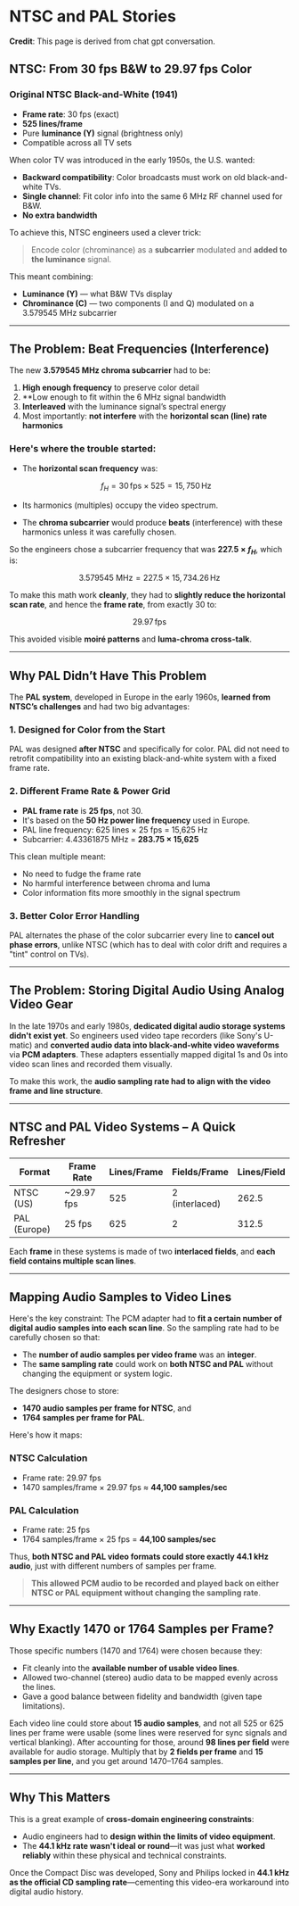 # NTSC and PAL Stories

**Credit**: This page is derived from chat gpt conversation.

## **NTSC: From 30 fps B\&W to 29.97 fps Color**

### Original NTSC Black-and-White (1941)

* **Frame rate**: 30 fps (exact)
* **525 lines/frame**
* Pure **luminance (Y)** signal (brightness only)
* Compatible across all TV sets

When color TV was introduced in the early 1950s, the U.S. wanted:

* **Backward compatibility**: Color broadcasts must work on old black-and-white TVs.
* **Single channel**: Fit color info into the same 6 MHz RF channel used for B\&W.
* **No extra bandwidth**

To achieve this, NTSC engineers used a clever trick:

>  Encode color (chrominance) as a **subcarrier** modulated and **added to the luminance** signal.

This meant combining:

* **Luminance (Y)** — what B\&W TVs display
* **Chrominance (C)** — two components (I and Q) modulated on a 3.579545 MHz subcarrier

---

## The Problem: Beat Frequencies (Interference)

The new **3.579545 MHz chroma subcarrier** had to be:

1. **High enough frequency** to preserve color detail
2. \*\*Low enough to fit within the 6 MHz signal bandwidth
3. **Interleaved** with the luminance signal’s spectral energy
4. Most importantly: **not interfere** with the **horizontal scan (line) rate harmonics**

### Here's where the trouble started:

* The **horizontal scan frequency** was:

  $$
  f_H = 30\, \text{fps} \times 525 = 15,750\, \text{Hz}
  $$
* Its harmonics (multiples) occupy the video spectrum.
* The **chroma subcarrier** would produce **beats** (interference) with these harmonics unless it was carefully chosen.

So the engineers chose a subcarrier frequency that was **$227.5 × f_H$**, which is:

$$
3.579545 \text{ MHz} = 227.5 \times 15,734.26\, \text{Hz}
$$

To make this math work **cleanly**, they had to **slightly reduce the horizontal scan rate**, and hence the **frame rate**, from exactly 30 to:

$$
29.97\, \text{fps}
$$

This avoided visible **moiré patterns** and **luma-chroma cross-talk**.

---

## Why PAL Didn’t Have This Problem

The **PAL system**, developed in Europe in the early 1960s, **learned from NTSC’s challenges** and had two big advantages:

### 1. Designed for Color from the Start

PAL was designed **after NTSC** and specifically for color. PAL did not need to retrofit compatibility into an existing black-and-white system with a fixed frame rate.

### 2. Different Frame Rate & Power Grid

* **PAL frame rate** is **25 fps**, not 30.
* It's based on the **50 Hz power line frequency** used in Europe.
* PAL line frequency: 625 lines × 25 fps = 15,625 Hz
* Subcarrier: 4.43361875 MHz = **283.75 × 15,625**

This clean multiple meant:

* No need to fudge the frame rate
* No harmful interference between chroma and luma
* Color information fits more smoothly in the signal spectrum

### 3. Better Color Error Handling

PAL alternates the phase of the color subcarrier every line to **cancel out phase errors**, unlike NTSC (which has to deal with color drift and requires a "tint" control on TVs).

---

## ️The Problem: Storing Digital Audio Using Analog Video Gear

In the late 1970s and early 1980s, **dedicated digital audio storage systems didn't exist yet**. So engineers used video tape recorders (like Sony's U-matic) and **converted audio data into black-and-white video waveforms** via **PCM adapters**. These adapters essentially mapped digital 1s and 0s into video scan lines and recorded them visually.

To make this work, the **audio sampling rate had to align with the video frame and line structure**.

---

## NTSC and PAL Video Systems – A Quick Refresher

| Format       | Frame Rate  | Lines/Frame | Fields/Frame   | Lines/Field |
| ------------ | ----------- | ----------- | -------------- | ----------- |
| NTSC (US)    | \~29.97 fps | 525         | 2 (interlaced) | 262.5       |
| PAL (Europe) | 25 fps      | 625         | 2              | 312.5       |

Each **frame** in these systems is made of two **interlaced fields**, and **each field contains multiple scan lines**.

---

## Mapping Audio Samples to Video Lines

Here's the key constraint:
The PCM adapter had to **fit a certain number of digital audio samples into each scan line**. So the sampling rate had to be carefully chosen so that:

* The **number of audio samples per video frame** was an **integer**.
* The **same sampling rate** could work on **both NTSC and PAL** without changing the equipment or system logic.

The designers chose to store:

* **1470 audio samples per frame for NTSC**, and
* **1764 samples per frame for PAL**.

Here's how it maps:

### NTSC Calculation

* Frame rate: 29.97 fps
* 1470 samples/frame × 29.97 fps ≈ **44,100 samples/sec**

### PAL Calculation

* Frame rate: 25 fps
* 1764 samples/frame × 25 fps = **44,100 samples/sec**

Thus, **both NTSC and PAL video formats could store exactly 44.1 kHz audio**, just with different numbers of samples per frame.

> **This allowed PCM audio to be recorded and played back on either NTSC or PAL equipment without changing the sampling rate**.

---

## Why Exactly 1470 or 1764 Samples per Frame?

Those specific numbers (1470 and 1764) were chosen because they:

* Fit cleanly into the **available number of usable video lines**.
* Allowed two-channel (stereo) audio data to be mapped evenly across the lines.
* Gave a good balance between fidelity and bandwidth (given tape limitations).

Each video line could store about **15 audio samples**, and not all 525 or 625 lines per frame were usable (some lines were reserved for sync signals and vertical blanking). After accounting for those, around **98 lines per field** were available for audio storage. Multiply that by **2 fields per frame** and **15 samples per line**, and you get around 1470–1764 samples.

---

## Why This Matters

This is a great example of **cross-domain engineering constraints**:

* Audio engineers had to **design within the limits of video equipment**.
* The **44.1 kHz rate wasn't ideal or round**—it was just what **worked reliably** within these physical and technical constraints.

Once the Compact Disc was developed, Sony and Philips locked in **44.1 kHz as the official CD sampling rate**—cementing this video-era workaround into digital audio history.


